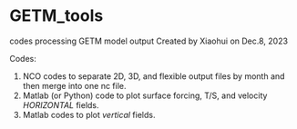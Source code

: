 # GETM_tools
codes processing GETM model output
Created by Xiaohui on Dec.8, 2023

Codes:
1. NCO codes to separate 2D, 3D, and flexible output files by month and then merge into one nc file.
2. Matlab (or Python) code to plot surface forcing, T/S, and velocity *HORIZONTAL* fields.
3. Matlab codes to plot *vertical* fields.
